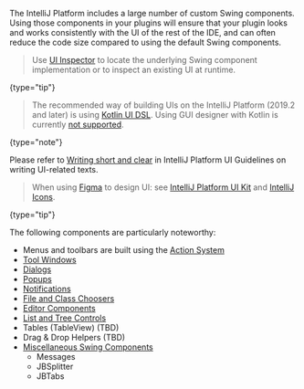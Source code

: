 [//]: # (title: User Interface Components)

<!-- Copyright 2000-2020 JetBrains s.r.o. and other contributors. Use of this source code is governed by the Apache 2.0 license that can be found in the LICENSE file. -->

The IntelliJ Platform includes a large number of custom Swing components.
Using those components in your plugins will ensure that your plugin looks and works consistently with the UI of the rest of the IDE, and can often reduce the code size compared to using the default Swing components.

 >  Use [UI Inspector](internal_ui_inspector.md) to locate the underlying Swing component implementation or to inspect an existing UI at runtime.
 >
 {type="tip"}

 >  The recommended way of building UIs on the IntelliJ Platform (2019.2 and later) is using [Kotlin UI DSL](kotlin_ui_dsl.md).
> Using GUI designer with Kotlin is currently [not supported](https://youtrack.jetbrains.com/issue/KT-6660).
 >
 {type="note"}

Please refer to [Writing short and clear](https://jetbrains.design/intellij/text/writing_short/) in IntelliJ Platform UI Guidelines on writing UI-related texts.
                                                     
 > When using [Figma](https://www.figma.com) to design UI: see [IntelliJ Platform UI Kit](https://www.figma.com/community/file/938505862996154830) and [IntelliJ Icons](https://www.figma.com/community/plugin/948276470997072333/IntelliJ-Icons).
  >
  {type="tip"}
 

The following components are particularly noteworthy:

*  Menus and toolbars are built using the [Action System](basic_action_system.md)
*  [Tool Windows](tool_windows.md)
*  [Dialogs](dialog_wrapper.md)
*  [Popups](popups.md)
*  [Notifications](notifications.md)
*  [File and Class Choosers](file_and_class_choosers.md)
*  [Editor Components](editor_components.md)
*  [List and Tree Controls](lists_and_trees.md)
*  Tables (TableView) (TBD)
*  Drag & Drop Helpers (TBD)
*  [Miscellaneous Swing Components](misc_swing_components.md)
    *  Messages
    *  JBSplitter
    *  JBTabs